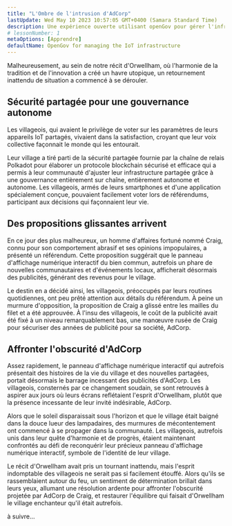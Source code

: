 ```yaml
---
title: "L'Ombre de l'intrusion d'AdCorp"
lastUpdate: Wed May 10 2023 10:57:05 GMT+0400 (Samara Standard Time)
description: Une expérience ouverte utilisant openGov pour gérer l'infrastructure IoT d'un petit village anglais.
# lessonNumber: 1
metaOptions: [Apprendre]
defaultName: OpenGov for managing the IoT infrastructure
---
```


<LessonImages src="opengov-for-iot/opengov-intro.gif" alt="image" imageClasses="mb full" />

<RoboAcademyText fWeight="500">Malheureusement, au sein de notre récit d'Orwellham, où l'harmonie de la tradition et de l'innovation a créé un havre utopique, un retournement inattendu de situation a commencé à se dérouler.
</RoboAcademyText>

## Sécurité partagée pour une gouvernance autonome

Les villageois, qui avaient le privilège de voter sur les paramètres de leurs appareils IoT partagés, vivaient dans la satisfaction, croyant que leur voix collective façonnait le monde qui les entourait.

Leur village a tiré parti de la sécurité partagée fournie par la chaîne de relais Polkadot pour élaborer un protocole blockchain sécurisé et efficace qui a permis à leur communauté d'ajuster leur infrastructure partagée grâce à une gouvernance entièrement sur chaîne, entièrement autonome et autonome. Les villageois, armés de leurs smartphones et d'une application spécialement conçue, pouvaient facilement voter lors de référendums, participant aux décisions qui façonnaient leur vie.

## Des propositions glissantes arrivent

En ce jour des plus malheureux, un homme d'affaires fortuné nommé Craig, connu pour son comportement abrasif et ses opinions impopulaires, a présenté un référendum. Cette proposition suggérait que le panneau d'affichage numérique interactif du bien commun, autrefois un phare de nouvelles communautaires et d'événements locaux, afficherait désormais des publicités, générant des revenus pour le village. 

Le destin en a décidé ainsi, les villageois, préoccupés par leurs routines quotidiennes, ont peu prêté attention aux détails du référendum. À peine un murmure d'opposition, la proposition de Craig a glissé entre les mailles du filet et a été approuvée. À l'insu des villageois, le coût de la publicité avait été fixé à un niveau remarquablement bas, une manœuvre rusée de Craig pour sécuriser des années de publicité pour sa société, AdCorp.

## Affronter l'obscurité d'AdCorp

Assez rapidement, le panneau d'affichage numérique interactif qui autrefois présentait des histoires de la vie du village et des nouvelles partagées, portait désormais le barrage incessant des publicités d'AdCorp. Les villageois, consternés par ce changement soudain, se sont retrouvés à aspirer aux jours où leurs écrans reflétaient l'esprit d'Orwellham, plutôt que la présence incessante de leur invité indésirable, AdCorp.

Alors que le soleil disparaissait sous l'horizon et que le village était baigné dans la douce lueur des lampadaires, des murmures de mécontentement ont commencé à se propager dans la communauté. Les villageois, autrefois unis dans leur quête d'harmonie et de progrès, étaient maintenant confrontés au défi de reconquérir leur précieux panneau d'affichage numérique interactif, symbole de l'identité de leur village.

Le récit d'Orwellham avait pris un tournant inattendu, mais l'esprit indomptable des villageois ne serait pas si facilement étouffé. Alors qu'ils se rassemblaient autour du feu, un sentiment de détermination brillait dans leurs yeux, allumant une résolution ardente pour affronter l'obscurité projetée par AdCorp de Craig, et restaurer l'équilibre qui faisait d'Orwellham le village enchanteur qu'il était autrefois.

<RoboAcademyText>
à suivre...
</RoboAcademyText>